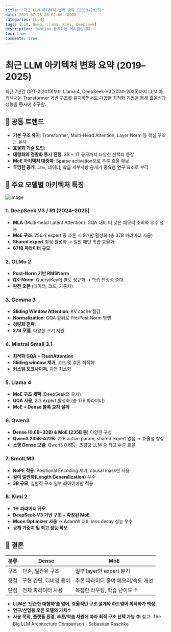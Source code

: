 ```yaml
---
title: "최근 LLM 아키텍처 변화 요약 (2019–2025)"
date: 2025-07-25 08:02:00 +0900
categories: [LLM]
tags: [LLM, Qwen, Llama, Kimi, Deepseek]
description: "Notion 동기화된 게시글입니다."
toc: true
comments: true
---
```


# 최근 LLM 아키텍처 변화 요약 (2019–2025)

최근 7년간 GPT-2(2019)부터 Llama 4, DeepSeek-V3(2024–2025)까지 LLM 아키텍처는 Transformer 기반 구조를 유지하면서도 다양한 최적화 기법을 통해 효율성과 성능을 동시에 추구함.

## 🔑 공통 트렌드

- **기본 구조 유지**: Transformer, Multi-Head Attention, Layer Norm 등 핵심 구조는 유사
- **효율화 기술 도입**:
- **대형화와 경량화 동시 진행**: 3B ~ 1T 규모까지 다양한 선택지 등장
- **MoE 아키텍처 대중화**: Sparse activation으로 추론 효율 확보
- **투명한 공개**: 코드, 데이터, 학습 세부사항 공개가 중요한 연구 요소로 부각
## 📌 주요 모델별 아키텍처 특징

![Image](https://prod-files-secure.s3.us-west-2.amazonaws.com/e6db513d-ec54-40ff-aa74-2487b0bcfe15/ac24fdd3-febf-45c7-8e99-afb6446591d8/image.png?X-Amz-Algorithm=AWS4-HMAC-SHA256&X-Amz-Content-Sha256=UNSIGNED-PAYLOAD&X-Amz-Credential=ASIAZI2LB466UFJWAEJN%2F20250726%2Fus-west-2%2Fs3%2Faws4_request&X-Amz-Date=20250726T171227Z&X-Amz-Expires=3600&X-Amz-Security-Token=IQoJb3JpZ2luX2VjEDYaCXVzLXdlc3QtMiJHMEUCIDteGyem2N3me1yHLb9g%2B1SRcUQdRzsukZU10oCx7pnHAiEAgNBflB5tikLM32qurnzV%2F2tZwnzgx6cee0DZJoRy2Mwq%2FwMIXxAAGgw2Mzc0MjMxODM4MDUiDJ4yLEUWl4%2Bc4OQ07ircAwmbn6SwYe6lscHtLMsUAdmjRXRB%2BSlweCrjZ9ZZSfwIHTf9EAMkRVAaBs1s0hugpmaxsPw2yccHEjAkK8Eo4O4ZsbjQabZDYYCUpm%2FNj8%2BEDif9SRLewUz6aOrAGU0VhXtxxxHu%2BzGcVHldYsdl7%2FTqnnu%2F2MplLCCBwBUWkVoOeTWf5Rstb%2FuJlOLFn%2Bf6qNymwLt2yY3egTm%2BVaem%2FPKG9m%2F5%2F6qqE9iiCgs3AihmrRtSX1vNzWsagkNz35%2BmjAUFbLvWl5Vq506cxCoyMHvs%2BobECgFLC%2BiNegZjoj4uWSFO0Kt6cqAOTbfgn0t2Wm3oVkif11dfdB3QjGEgFEE7bWpgFzqi0mG5z3ZfPai0JiVmIyiLMd1tCsTJnyv6PH9lH5YytFXbbAg9ngCv1w9V38aR61mvN1dQpsHRndQVOBOUwWgNNAFYWiD06opzmbhXFZyCCsfbsEKWtlcTd%2BH2Xuz7OOlGYBX%2BOYUdkM8ESi01Sm4L%2BZXDf6vQV4nqO31UojNY9K94CB5BT%2BPGSqBUbDbNDGF5Iz5dr4V%2Bd4FJwqcjWHmTz4PlsrLvs25ruZt4EiOsd7EVd88fm4pR%2F18myB2ZVqMFq9WyfF3EE%2Fx95pNLHo7t49I%2BkkvGMNzBk8QGOqUBpx3Zn%2BUM%2B6gzys%2FZJy4YwffkU6CczUKg4lc1XD7iyhBotdFQB56JilOZvlzstCchAo2ME89aMxHuX5NA32LIo%2BRNfkPzaqAhWVOp8v6JAydrFcKo44B%2Fd80Qb%2F9zyDMyzYVZ42WXkaD1VGHATHRgs4MAO1OEKQ83TQnVzyYHCBVzhoPoFSIxD%2BDcUTttzRlD20lcOhNuZxEgFEKJcPVd0rCJX5%2BI&X-Amz-Signature=b13f6d4c950a2953ad9b54ac5f0de5606ef32ec2ae2258fa4cbdf6078cb734df&X-Amz-SignedHeaders=host&x-amz-checksum-mode=ENABLED&x-id=GetObject)

### 1. DeepSeek V3 / R1 (2024–2025)

- **MLA** (Multi-head Latent Attention): GQA 대비 더 낮은 메모리 소비와 우수 성능
- **MoE 구조**: 256개 expert 중 추론 시 9개만 활성화 (총 37B 파라미터 사용)
- **Shared expert** 항상 활성화 → 일반 패턴 학습 효율화
- **671B 파라미터 규모**
### 2. OLMo 2

- **Post-Norm 기반 RMSNorm**
- **QK-Norm**: Query/Key에 별도 정규화 → 학습 안정성 증대
- **완전 오픈** (데이터, 코드, 가중치)
### 3. Gemma 3

- **Sliding Window Attention**: KV cache 절감
- **Normalization**: GQA 앞뒤로 Pre/Post Norm 병행
- **경량화 전략**:
- **27B 모델**, 다양한 크기 지원
### 4. Mistral Small 3.1

- **최적화 GQA + FlashAttention**
- **Sliding window 제거**, 코드 및 추론 최적화
- **커스텀 토크나이저**, 지연 최소화
### 5. Llama 4

- **MoE 구조 채택** (DeepSeek와 유사)
- **GQA 사용**, 2개 expert 활성화 (총 17B 파라미터)
- **MoE + Dense 블록 교차 설계**
### 6. Qwen3

- **Dense (0.6B~32B) & MoE (235B 등)** 다양한 구성
- **Qwen3 235B-A22B**: 22B active param, shared expert 없음 → 효율성 향상
- **소형 Dense 모델**: Qwen3 0.6B는 초경량 LLM 중 최고 수준 효율
### 7. SmolLM3

- **NoPE 적용**: Positional Encoding 제거, causal mask만 사용
- **길이 일반화(Length Generalization)** 우수
- **3B 규모**, 실험적 구조 일부 레이어에만 적용
### 8. Kimi 2

- **1조 파라미터 규모**
- **DeepSeek-V3 기반 구조 + 확장된 MoE**
- **Muon Optimizer 사용** → AdamW 대비 loss decay 성능 우수
- **공개 가중치 및 최고 성능 확보**
## 🧩 결론

| 분류 | Dense | MoE |
| --- | --- | --- |
| 구조 | 단순, 일관된 구조 | 일부 layer만 expert 분기 |
| 장점 | 구현 간단, 디버깅 용이 | 추론 파라미터 줄여 메모리/속도 개선 |
| 단점 | 전체 파라미터 사용 | 복잡한 라우팅, 학습 난이도 ↑ |

- **LLM은 ‘단순한 대형화’를 넘어, 효율적인 구조 설계와 하드웨어 최적화가 핵심**
- **연구/산업용 오픈 모델의 가치↑**
- **사용 목적, 플랫폼 환경, 추론/학습 자원에 따라 최적 구조 선택 가능**
📚 참고: The Big LLM Architecture Comparison - Sebastian Raschka


